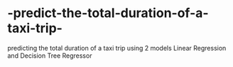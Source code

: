 # -predict-the-total-duration-of-a-taxi-trip-
  predicting the total duration of a taxi trip using 2 models Linear Regression and Decision Tree Regressor
